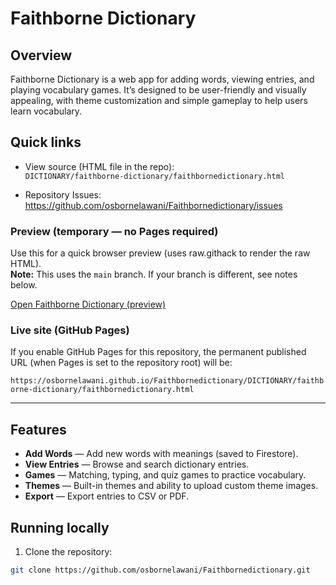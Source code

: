 # Faithborne Dictionary

## Overview
Faithborne Dictionary is a web app for adding words, viewing entries, and playing vocabulary games. It’s designed to be user-friendly and visually appealing, with theme customization and simple gameplay to help users learn vocabulary.

## Quick links
- View source (HTML file in the repo):  
  `DICTIONARY/faithborne-dictionary/faithbornedictionary.html`

- Repository Issues:  
  https://github.com/osbornelawani/Faithbornedictionary/issues

### Preview (temporary — no Pages required)
Use this for a quick browser preview (uses raw.githack to render the raw HTML).  
**Note:** This uses the `main` branch. If your branch is different, see notes below.

[Open Faithborne Dictionary (preview)](https://raw.githack.com/osbornelawani/Faithbornedictionary/main/DICTIONARY/faithborne-dictionary/faithbornedictionary.html)

### Live site (GitHub Pages)
If you enable GitHub Pages for this repository, the permanent published URL (when Pages is set to the repository root) will be:

`https://osbornelawani.github.io/Faithbornedictionary/DICTIONARY/faithborne-dictionary/faithbornedictionary.html`

---

## Features
- **Add Words** — Add new words with meanings (saved to Firestore).
- **View Entries** — Browse and search dictionary entries.
- **Games** — Matching, typing, and quiz games to practice vocabulary.
- **Themes** — Built-in themes and ability to upload custom theme images.
- **Export** — Export entries to CSV or PDF.

## Running locally
1. Clone the repository:
```bash
git clone https://github.com/osbornelawani/Faithbornedictionary.git
